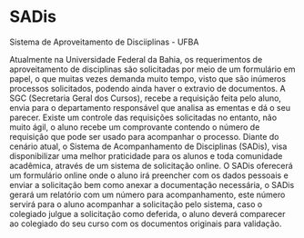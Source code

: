 SADis
=====

Sistema de Aproveitamento de Disciiplinas - UFBA

Atualmente na Universidade Federal da Bahia, os requerimentos de aproveitamento de disciplinas são solicitadas por meio de um formulário em papel, o que muitas vezes demanda muito tempo, visto que são inúmeros processos solicitados, podendo ainda haver o extravio de documentos. A SGC (Secretaria Geral dos Cursos), recebe a requisição feita pelo aluno, envia para o departamento responsável que analisa as ementas e dá o seu parecer. Existe um controle das requisições solicitadas no entanto, não muito ágil, o aluno recebe um comprovante contendo o número de requisição que pode ser usado para acompanhar o processo. 
Diante do cenário atual, o Sistema de Acompanhamento de Disciplinas (SADis), visa disponibilizar uma melhor praticidade para os alunos e toda comunidade acadêmica, através de um sistema de solicitação online. O SADis oferecerá um formulário online onde o aluno irá preencher com os dados pessoais e enviar a solicitação bem como anexar a documentação necessária, o SADis gerará um relatório com um número para acompanhamento, este número servirá para o aluno acompanhar a solicitação pelo sistema, caso o colegiado julgue a solicitação como deferida, o aluno deverá comparecer ao colegiado do seu curso com os documentos originais para validação.
